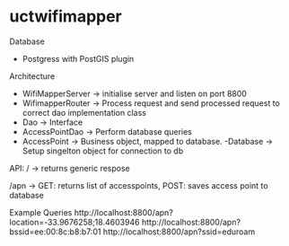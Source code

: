 # uctwifimapper

Database
- Postgress with PostGIS plugin

Architecture
- WifiMapperServer -> initialise server and listen on port 8800
- WifimapperRouter -> Process request and send processed request to correct dao implementation class
- Dao -> Interface
- AccessPointDao -> Perform database queries
- AccessPoint -> Business object, mapped to database.
-Database -> Setup singelton object for connection to db

API:
/       -> returns generic respose

/apn -> GET: returns list of accesspoints, POST: saves access point to database 

Example Queries
http://localhost:8800/apn?location=-33.9676258;18.4603946
http://localhost:8800/apn?bssid=ee:00:8c:b8:b7:01
http://localhost:8800/apn?ssid=eduroam
